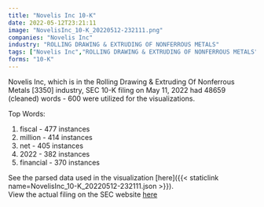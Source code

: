 ```yaml
---
title: "Novelis Inc 10-K"
date: 2022-05-12T23:21:11
image: "NovelisInc_10-K_20220512-232111.png"
companies: "Novelis Inc"
industry: "ROLLING DRAWING & EXTRUDING OF NONFERROUS METALS"
tags: ["Novelis Inc","ROLLING DRAWING & EXTRUDING OF NONFERROUS METALS","05-11-2022","10-K"]
forms: "10-K"
---
```

Novelis Inc, which is in the Rolling Drawing & Extruding Of Nonferrous Metals [3350] industry, SEC 10-K filing on May 11, 2022 had 48659 (cleaned) words - 600 were utilized for the visualizations.

Top Words:
1. fiscal - 477 instances
2. million - 414 instances
3. net - 405 instances
4. 2022 - 382 instances
5. financial - 370 instances


See the parsed data used in the visualization [here]({{< staticlink name=NovelisInc_10-K_20220512-232111.json >}}).  
View the actual filing on the SEC website [here](https://www.sec.gov/Archives/edgar/data/1304280/0001304280-22-000030.txt)